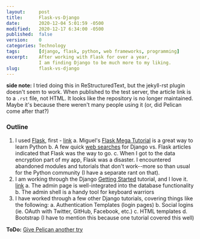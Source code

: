 ```yaml
---
layout:     post
title:      Flask-vs-Django
date:       2020-12-04 5:01:59 -0500
modified:   2020-12-17 6:34:00 -0500
published:  false
version:    0
categories: Technology
tags:       [django, flask, python, web frameworks, programming]
excerpt:    After working with Flask for over a year,
            I am finding Django to be much more to my liking.
slug:       flask-vs-django
---
```


**side note:**
I tried doing this in ReStructuredText, but the jekyll-rst plugin 
doesn't seem to work.  When published to the test server, the 
article link is to a `.rst` file, not HTML.  It looks like the 
repository is no longer maintained.  Maybe it's because there 
weren't many people using it (or, did Pelican come after that?)

### Outline

1.  I used [Flask][flask], first - [link][flask]
    a.  Miguel's [Flask Mega Tutorial][flaskmega] is a great way to learn Python
    b.  A few quick [web searches][vssearch] for Django vs. Flask articles 
        indicated that Flask was the way to go.
    c.  When I got to the data encryption part of my app, Flask was a 
        disaster.  I encountered abandoned modules and tutorials that 
        don't work--more so than usual for the Python community (I have 
        a separate rant on that).
2.  I am working through the Django [Getting Started][djangostart] tutorial, and 
    I love it.  [link][djangostart]
    a. The admin page is well-integrated into the database functionality
    b. The admin shell is a handy tool for keyboard warriors
3.  I have worked through a few other Django tutorials, covering things like 
    the following:
    a. Authentication Templates (login pages)
    b. Social logins (ie. OAuth with Twitter, GitHub, Facebook, etc.)
    c. HTML templates
    d. Bootstrap (I have to mention this because one tutorial covered this well)


[flask]:        https://palletsprojects.com/p/flask
[flaskmega]:    https://blog.miguelgrinberg.com/post/the-flask-mega-tutorial-part-i-hello-world
[vssearch]:     https://duckduckgo.com/?q=django+vs+flask+2019
[djangostart]:  https://docs.djangoproject.com/en/3.0/intro


**ToDo:** [Give Pelican another try](https://opensource.com/article/19/5/run-your-blog-github-pages-python)

